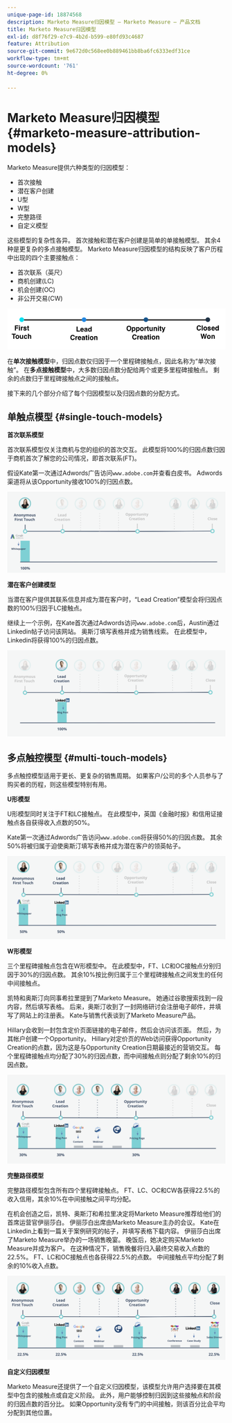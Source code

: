 ```yaml
---
unique-page-id: 18874568
description: Marketo Measure归因模型 — Marketo Measure — 产品文档
title: Marketo Measure归因模型
exl-id: d8f76f29-e7c9-4b2d-b599-e80fd93c4687
feature: Attribution
source-git-commit: 9e672d0c568ee0b889461bb8ba6fc6333edf31ce
workflow-type: tm+mt
source-wordcount: '761'
ht-degree: 0%

---
```


# Marketo Measure归因模型 {#marketo-measure-attribution-models}

Marketo Measure提供六种类型的归因模型：

* 首次接触
* 潜在客户创建
* U型
* W型
* 完整路径
* 自定义模型

这些模型的复杂性各异。 首次接触和潜在客户创建是简单的单接触模型。 其余4种是更复杂的多点接触模型。 Marketo Measure归因模型的结构反映了客户历程中出现的四个主要接触点：

* 首次联系（英尺）
* 商机创建(LC)
* 机会创建(OC)
* 非公开交易(CW)

![](assets/1-1.png)

在&#x200B;**单次接触模型**中，归因点数仅归因于一个里程碑接触点，因此名称为“单次接触”。
在**多点接触模型**&#x200B;中，大多数归因点数分配给两个或更多里程碑接触点。 剩余的点数归于里程碑接触点之间的接触点。

接下来的几个部分介绍了每个归因模型以及归因点数的分配方式。

## 单触点模型 {#single-touch-models}

**首次联系模型**

首次联系模型仅关注商机与您的组织的首次交互。 此模型将100%的归因点数归因于商机首次了解您的公司情况，即首次联系(FT)。

假设Kate第一次通过Adwords广告访问`www.adobe.com`并查看白皮书。 Adwords渠道将从该Opportunity接收100%的归因点数。

![](assets/2.png)

**潜在客户创建模型**

当潜在客户提供其联系信息并成为潜在客户时，“Lead Creation”模型会将归因点数的100%归因于LC接触点。

继续上一个示例，在Kate首次通过Adwords访问`www.adobe.com`后，Austin通过Linkedin帖子访问该网站。 奥斯汀填写表格并成为销售线索。 在此模型中，Linkedin将获得100%的归因点数。

![](assets/3.png)

## 多点触控模型 {#multi-touch-models}

多点触控模型适用于更长、更复杂的销售周期。 如果客户/公司的多个人员参与了购买者的历程，则这些模型特别有用。

**U形模型**

U形模型同时关注于FT和LC接触点。 在此模型中，英国《金融时报》和信用证接触点各自获得收入点数的50%。

Kate第一次通过Adwords广告访问`www.adobe.com`将获得50%的归因点数。 其余50%将被归属于迫使奥斯汀填写表格并成为潜在客户的领英帖子。

![](assets/4.png)

**W形模型**

三个里程碑接触点包含在W形模型中。 在此模型中，FT、LC和OC接触点分别归因于30%的归因点数。 其余10%按比例归属于三个里程碑接触点之间发生的任何中间接触点。

凯特和奥斯汀向同事希拉里提到了Marketo Measure。 她通过谷歌搜索找到一段内容，然后填写表格。 后来，奥斯汀收到了一封网络研讨会注册电子邮件，并填写了网站上的注册表。 Kate与销售代表谈到了Marketo Measure产品。

Hillary会收到一封包含定价页面链接的电子邮件，然后会访问该页面。 然后，为其帐户创建一个Opportunity。 Hillary对定价页的Web访问获得Opportunity Creation的点数，因为这是与Opportunity Creation日期最接近的营销交互。 每个里程碑接触点均分配了30%的归因点数，而中间接触点则分配了剩余10%的归因点数。

![](assets/5.png)

**完整路径模型**

完整路径模型包含所有四个里程碑接触点。 FT、LC、OC和CW各获得22.5%的收入信用，其余10%在中间接触之间平均分配。

在机会创造之后，凯特、奥斯汀和希拉里决定将Marketo Measure推荐给他们的首席运营官伊丽莎白。 伊丽莎白出席由Marketo Measure主办的会议。 Kate在Linkedin上看到一篇关于案例研究的帖子，并填写表格下载内容。 伊丽莎白出席了Marketo Measure举办的一场销售晚宴。 晚饭后，她决定购买Marketo Measure并成为客户。 在这种情况下，销售晚餐将归入最终交易收入点数的22.5%。 FT、LC和OC接触点也各获得22.5%的点数。 中间接触点平均分配了剩余的10%收入点数。

![](assets/6.png)

**自定义归因模型**

Marketo Measure还提供了一个自定义归因模型，该模型允许用户选择要在其模型中包含的接触点或自定义阶段。 此外，用户能够控制归因到这些接触点和阶段的归因点数的百分比。 如果Opportunity没有专门的中间接触，则该百分比会平均分配到其他位置。
